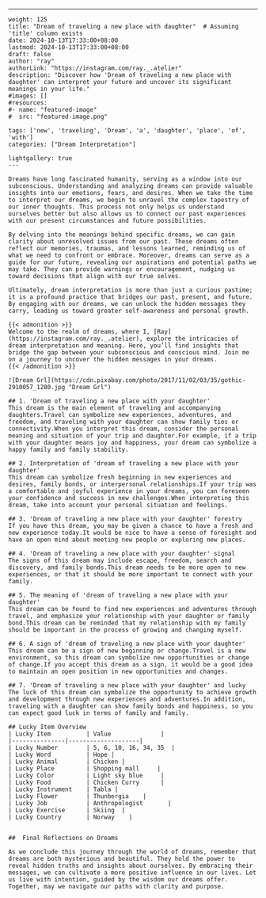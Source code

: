 ---
    weight: 125
    title: "Dream of traveling a new place with daughter"  # Assuming 'title' column exists
    date: 2024-10-13T17:33:00+08:00
    lastmod: 2024-10-13T17:33:00+08:00
    draft: false
    author: "ray"
    authorLink: "https://instagram.com/ray._.atelier"
    description: "Discover how 'Dream of traveling a new place with daughter' can interpret your future and uncover its significant meanings in your life."
    #images: []
    #resources:
    #- name: "featured-image"
    #  src: "featured-image.png"
    
    tags: ['new', 'traveling', 'Dream', 'a', 'daughter', 'place', 'of', 'with']
    categories: ["Dream Interpretation"]
    
    lightgallery: true
    ---
    
    Dreams have long fascinated humanity, serving as a window into our subconscious. Understanding and analyzing dreams can provide valuable insights into our emotions, fears, and desires. When we take the time to interpret our dreams, we begin to unravel the complex tapestry of our inner thoughts. This process not only helps us understand ourselves better but also allows us to connect our past experiences with our present circumstances and future possibilities.
    
    By delving into the meanings behind specific dreams, we can gain clarity about unresolved issues from our past. These dreams often reflect our memories, traumas, and lessons learned, reminding us of what we need to confront or embrace. Moreover, dreams can serve as a guide for our future, revealing our aspirations and potential paths we may take. They can provide warnings or encouragement, nudging us toward decisions that align with our true selves.
    
    Ultimately, dream interpretation is more than just a curious pastime; it is a profound practice that bridges our past, present, and future. By engaging with our dreams, we can unlock the hidden messages they carry, leading us toward greater self-awareness and personal growth.
    
    {{< admonition >}}
    Welcome to the realm of dreams, where I, [Ray](https://instagram.com/ray._.atelier), explore the intricacies of dream interpretation and meaning. Here, you’ll find insights that bridge the gap between your subconscious and conscious mind. Join me on a journey to uncover the hidden messages in your dreams.
    {{< /admonition >}}
    
    ![Dream Grl](https://cdn.pixabay.com/photo/2017/11/02/03/35/gothic-2910057_1280.jpg "Dream Grl")
    
    ## 1. 'Dream of traveling a new place with your daughter'
    This dream is the main element of traveling and accompanying daughters.Travel can symbolize new experiences, adventures, and freedom, and traveling with your daughter can show family ties or connectivity.When you interpret this dream, consider the personal meaning and situation of your trip and daughter.For example, if a trip with your daughter means joy and happiness, your dream can symbolize a happy family and family stability.
    
    ## 2. Interpretation of 'dream of traveling a new place with your daughter'
    This dream can symbolize fresh beginning in new experiences and desires, family bonds, or interpersonal relationships.If your trip was a comfortable and joyful experience in your dreams, you can foreseen your confidence and success in new challenges.When interpreting this dream, take into account your personal situation and feelings.
    
    ## 3. 'Dream of traveling a new place with your daughter' forestry
    If you have this dream, you may be given a chance to have a fresh and new experience today.It would be nice to have a sense of foresight and have an open mind about meeting new people or exploring new places.
    
    ## 4. 'Dream of traveling a new place with your daughter' signal
    The signs of this dream may include escape, freedom, search and discovery, and family bonds.This dream needs to be more open to new experiences, or that it should be more important to connect with your family.
    
    ## 5. The meaning of 'dream of traveling a new place with your daughter'
    This dream can be found to find new experiences and adventures through travel, and emphasize your relationship with your daughter or family bond.This dream can be reminded that my relationship with my family should be important in the process of growing and changing myself.
    
    ## 6. A sign of 'dream of traveling a new place with your daughter'
    This dream can be a sign of new beginning or change.Travel is a new environment, so this dream can symbolize new opportunities or change of change.If you accept this dream as a sign, it would be a good idea to maintain an open position in new opportunities and changes.
    
    ## 7. 'Dream of traveling a new place with your daughter' and lucky
    The luck of this dream can symbolize the opportunity to achieve growth and development through new experiences and adventures.In addition, traveling with a daughter can show family bonds and happiness, so you can expect good luck in terms of family and family.
    
    ## Lucky Item Overview
    | Lucky Item          | Value              |
    |---------------|--------------------|
    | Lucky Number        | 5, 6, 10, 16, 34, 35  |
    | Lucky Word          | Hope |
    | Lucky Animal        | Chicken |
    | Lucky Place         | Shopping mall     |
    | Lucky Color         | Light sky blue     |
    | Lucky Food          | Chicken Curry      |
    | Lucky Instrument    | Tabla |
    | Lucky Flower        | Thunbergia    |
    | Lucky Job           | Anthropologist       |
    | Lucky Exercise      | Skiing  |
    | Lucky Country       | Norway    |
    
    
    ##  Final Reflections on Dreams
    
    As we conclude this journey through the world of dreams, remember that dreams are both mysterious and beautiful. They hold the power to reveal hidden truths and insights about ourselves. By embracing their messages, we can cultivate a more positive influence in our lives. Let us live with intention, guided by the wisdom our dreams offer. Together, may we navigate our paths with clarity and purpose.
    